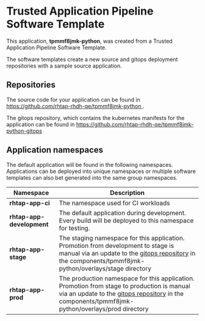 # Trusted Application Pipeline Software Template

This application, **tpmmf8jmk-python**, was created from a Trusted Application Pipeline Software Template.

The software templates create a new source and gitops deployment repositories with a sample source application. 

## Repositories

The source code for your application can be found in [https://github.com/rhtap-rhdh-qe/tpmmf8jmk-python ](https://github.com/rhtap-rhdh-qe/tpmmf8jmk-python ).
 
The gitops repository, which contains the kubernetes manifests for the application can be found in 
[https://github.com/rhtap-rhdh-qe/tpmmf8jmk-python-gitops ](https://github.com/rhtap-rhdh-qe/tpmmf8jmk-python-gitops ) 

## Application namespaces 

The default application will be found in the following namespaces. Applications can be deployed into unique namespaces or multiple software templates can also bet generated into the same group namespaces.  

|  Namespace   |  Description   |  
| -------- | -------- |
| **rhtap-app-ci** | The namespace used for CI workloads |
| **rhtap-app-development** | The default application during development. Every build will be deployed to this namespace for testing. |
| **rhtap-app-stage** | The staging namespace for this application. Promotion from development to stage is manual via an update to the [gitops repository](https://github.com/rhtap-rhdh-qe/tpmmf8jmk-python-gitops ) in the components/tpmmf8jmk-python/overlays/stage directory |
| **rhtap-app-prod** | The production namespace for this application. Promotion from stage to production is manual via an update to the [gitops repository](https://github.com/rhtap-rhdh-qe/tpmmf8jmk-python-gitops ) in the components/tpmmf8jmk-python/overlays/prod directory |